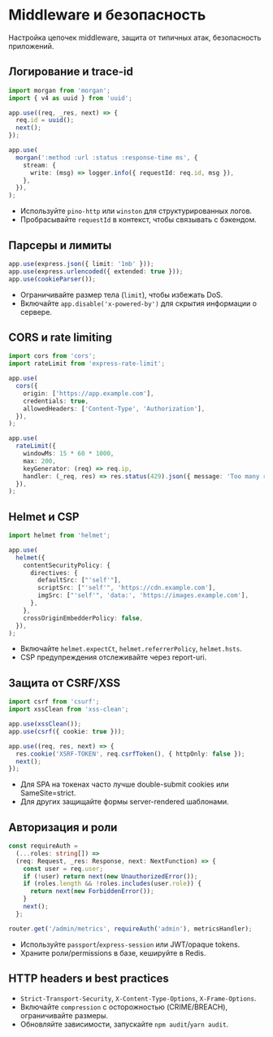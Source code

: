 # Middleware и безопасность

Настройка цепочек middleware, защита от типичных атак, безопасность приложений.

## Логирование и trace-id

```ts
import morgan from 'morgan';
import { v4 as uuid } from 'uuid';

app.use((req, _res, next) => {
  req.id = uuid();
  next();
});

app.use(
  morgan(':method :url :status :response-time ms', {
    stream: {
      write: (msg) => logger.info({ requestId: req.id, msg }),
    },
  }),
);
```

- Используйте `pino-http` или `winston` для структурированных логов.
- Пробрасывайте `requestId` в контекст, чтобы связывать с бэкендом.

## Парсеры и лимиты

```ts
app.use(express.json({ limit: '1mb' }));
app.use(express.urlencoded({ extended: true }));
app.use(cookieParser());
```

- Ограничивайте размер тела (`limit`), чтобы избежать DoS.
- Включайте `app.disable('x-powered-by')` для скрытия информации о сервере.

## CORS и rate limiting

```ts
import cors from 'cors';
import rateLimit from 'express-rate-limit';

app.use(
  cors({
    origin: ['https://app.example.com'],
    credentials: true,
    allowedHeaders: ['Content-Type', 'Authorization'],
  }),
);

app.use(
  rateLimit({
    windowMs: 15 * 60 * 1000,
    max: 200,
    keyGenerator: (req) => req.ip,
    handler: (_req, res) => res.status(429).json({ message: 'Too many requests' }),
  }),
);
```

## Helmet и CSP

```ts
import helmet from 'helmet';

app.use(
  helmet({
    contentSecurityPolicy: {
      directives: {
        defaultSrc: ["'self'"],
        scriptSrc: ["'self'", 'https://cdn.example.com'],
        imgSrc: ["'self'", 'data:', 'https://images.example.com'],
      },
    },
    crossOriginEmbedderPolicy: false,
  }),
);
```

- Включайте `helmet.expectCt`, `helmet.referrerPolicy`, `helmet.hsts`.
- CSP предупреждения отслеживайте через report-uri.

## Защита от CSRF/XSS

```ts
import csrf from 'csurf';
import xssClean from 'xss-clean';

app.use(xssClean());
app.use(csrf({ cookie: true }));

app.use((req, res, next) => {
  res.cookie('XSRF-TOKEN', req.csrfToken(), { httpOnly: false });
  next();
});
```

- Для SPA на токенах часто лучше double-submit cookies или SameSite=strict.
- Для других защищайте формы server-rendered шаблонами.

## Авторизация и роли

```ts
const requireAuth =
  (...roles: string[]) =>
  (req: Request, _res: Response, next: NextFunction) => {
    const user = req.user;
    if (!user) return next(new UnauthorizedError());
    if (roles.length && !roles.includes(user.role)) {
      return next(new ForbiddenError());
    }
    next();
  };

router.get('/admin/metrics', requireAuth('admin'), metricsHandler);
```

- Используйте `passport`/`express-session` или JWT/opaque tokens.
- Храните роли/permissions в базе, кешируйте в Redis.

## HTTP headers и best practices

- `Strict-Transport-Security`, `X-Content-Type-Options`, `X-Frame-Options`.
- Включайте `compression` с осторожностью (CRIME/BREACH), ограничивайте размеры.
- Обновляйте зависимости, запускайте `npm audit`/`yarn audit`.
